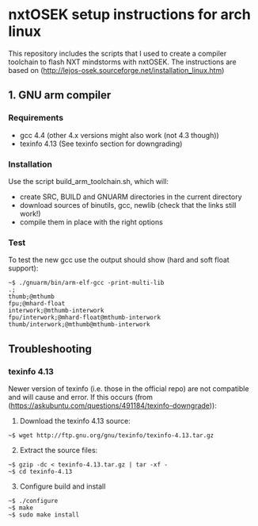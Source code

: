 # nxtOSEK setup instructions for arch linux
This repository includes the scripts that I used to create a compiler toolchain to flash NXT mindstorms with nxtOSEK. The instructions are based on (http://lejos-osek.sourceforge.net/installation_linux.htm)

## 1. GNU arm compiler

### Requirements
* gcc 4.4 (other 4.x versions might also work (not 4.3 though))
* texinfo 4.13 (See texinfo section for downgrading)

### Installation
Use the script build_arm_toolchain.sh, which will:
* create SRC, BUILD and GNUARM directories in the current directory
* download sources of binutils, gcc, newlib (check that the links still work!) 
* compile them in place with the right options

### Test

To test the new gcc use the output should show (hard and soft float support):
```console
~$ ./gnuarm/bin/arm-elf-gcc -print-multi-lib
.;
thumb;@mthumb
fpu;@mhard-float
interwork;@mthumb-interwork
fpu/interwork;@mhard-float@mthumb-interwork
thumb/interwork;@mthumb@mthumb-interwork
```

## Troubleshooting
### texinfo 4.13
Newer version of texinfo (i.e. those in the official repo) are not compatible and will cause and error. 
If this occurs (from (https://askubuntu.com/questions/491184/texinfo-downgrade)):
1. Download the texinfo 4.13 source:
```console
~$ wget http://ftp.gnu.org/gnu/texinfo/texinfo-4.13.tar.gz
```
2. Extract the source files:
```console
~$ gzip -dc < texinfo-4.13.tar.gz | tar -xf -
~$ cd texinfo-4.13
```
3. Configure build and install
```console
~$ ./configure
~$ make
~$ sudo make install
```
